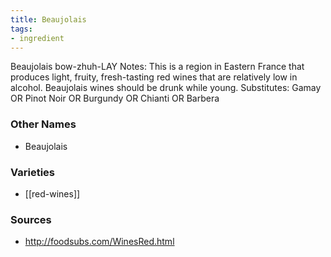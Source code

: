 ```yaml
---
title: Beaujolais
tags:
- ingredient
---
```

Beaujolais bow-zhuh-LAY Notes: This is a region in Eastern France that produces light, fruity, fresh-tasting red wines that are relatively low in alcohol. Beaujolais wines should be drunk while young. Substitutes: Gamay OR Pinot Noir OR Burgundy OR Chianti OR Barbera

### Other Names

* Beaujolais

### Varieties

* [[red-wines]]

### Sources
* http://foodsubs.com/WinesRed.html
